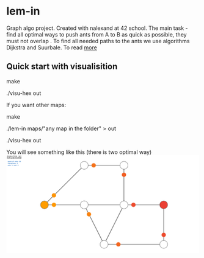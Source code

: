 # lem-in

Graph algo project. Created with nalexand at 42 school. The main task - find all optimal ways to push ants from A to B as quick as possible, they must not overlap . To find all needed paths to the ants we use algorithms Dijkstra and Suurbale. To read [more](https://en.wikipedia.org/wiki/Suurballe%27s_algorithm)

## **Quick start with visualisition**

  make
  
  ./visu-hex out
  
If you want other maps:
  
  make
  
  ./lem-in maps/"any map in the folder" > out
  
  ./visu-hex out

You will see something like this (there is two optimal way)
![example](/logo.png)



